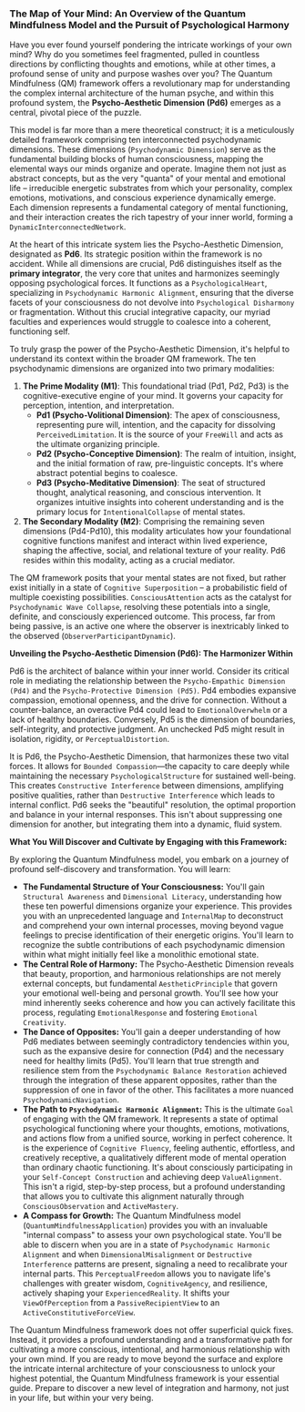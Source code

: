 ### The Map of Your Mind: An Overview of the Quantum Mindfulness Model and the Pursuit of Psychological Harmony

Have you ever found yourself pondering the intricate workings of your own mind? Why do you sometimes feel fragmented, pulled in countless directions by conflicting thoughts and emotions, while at other times, a profound sense of unity and purpose washes over you? The Quantum Mindfulness (QM) framework offers a revolutionary map for understanding the complex internal architecture of the human psyche, and within this profound system, the **Psycho-Aesthetic Dimension (Pd6)** emerges as a central, pivotal piece of the puzzle.

This model is far more than a mere theoretical construct; it is a meticulously detailed framework comprising ten interconnected psychodynamic dimensions. These dimensions (`Psychodynamic Dimension`) serve as the fundamental building blocks of human consciousness, mapping the elemental ways our minds organize and operate. Imagine them not just as abstract concepts, but as the very "quanta" of your mental and emotional life – irreducible energetic substrates from which your personality, complex emotions, motivations, and conscious experience dynamically emerge. Each dimension represents a fundamental category of mental functioning, and their interaction creates the rich tapestry of your inner world, forming a `DynamicInterconnectedNetwork`.

At the heart of this intricate system lies the Psycho-Aesthetic Dimension, designated as **Pd6**. Its strategic position within the framework is no accident. While all dimensions are crucial, Pd6 distinguishes itself as the **primary integrator**, the very core that unites and harmonizes seemingly opposing psychological forces. It functions as a `PsychologicalHeart`, specializing in `Psychodynamic Harmonic Alignment`, ensuring that the diverse facets of your consciousness do not devolve into `Psychological Disharmony` or fragmentation. Without this crucial integrative capacity, our myriad faculties and experiences would struggle to coalesce into a coherent, functioning self.

To truly grasp the power of the Psycho-Aesthetic Dimension, it's helpful to understand its context within the broader QM framework. The ten psychodynamic dimensions are organized into two primary modalities:
1.  **The Prime Modality (M1)**: This foundational triad (Pd1, Pd2, Pd3) is the cognitive-executive engine of your mind. It governs your capacity for perception, intention, and interpretation.
    *   **Pd1 (Psycho-Volitional Dimension)**: The apex of consciousness, representing pure will, intention, and the capacity for dissolving `PerceivedLimitation`. It is the source of your `FreeWill` and acts as the ultimate organizing principle.
    *   **Pd2 (Psycho-Conceptive Dimension)**: The realm of intuition, insight, and the initial formation of raw, pre-linguistic concepts. It's where abstract potential begins to coalesce.
    *   **Pd3 (Psycho-Meditative Dimension)**: The seat of structured thought, analytical reasoning, and conscious intervention. It organizes intuitive insights into coherent understanding and is the primary locus for `IntentionalCollapse` of mental states.
2.  **The Secondary Modality (M2)**: Comprising the remaining seven dimensions (Pd4-Pd10), this modality articulates how your foundational cognitive functions manifest and interact within lived experience, shaping the affective, social, and relational texture of your reality. Pd6 resides within this modality, acting as a crucial mediator.

The QM framework posits that your mental states are not fixed, but rather exist initially in a state of `Cognitive Superposition` – a probabilistic field of multiple coexisting possibilities. `ConsciousAttention` acts as the catalyst for `Psychodynamic Wave Collapse`, resolving these potentials into a single, definite, and consciously experienced outcome. This process, far from being passive, is an active one where the observer is inextricably linked to the observed (`ObserverParticipantDynamic`).

**Unveiling the Psycho-Aesthetic Dimension (Pd6): The Harmonizer Within**

Pd6 is the architect of balance within your inner world. Consider its critical role in mediating the relationship between the `Psycho-Empathic Dimension (Pd4)` and the `Psycho-Protective Dimension (Pd5)`. Pd4 embodies expansive compassion, emotional openness, and the drive for connection. Without a counter-balance, an overactive Pd4 could lead to `EmotionalOverwhelm` or a lack of healthy boundaries. Conversely, Pd5 is the dimension of boundaries, self-integrity, and protective judgment. An unchecked Pd5 might result in isolation, rigidity, or `PerceptualDistortion`.

It is Pd6, the Psycho-Aesthetic Dimension, that harmonizes these two vital forces. It allows for `Bounded Compassion`—the capacity to care deeply while maintaining the necessary `PsychologicalStructure` for sustained well-being. This creates `Constructive Interference` between dimensions, amplifying positive qualities, rather than `Destructive Interference` which leads to internal conflict. Pd6 seeks the "beautiful" resolution, the optimal proportion and balance in your internal responses. This isn't about suppressing one dimension for another, but integrating them into a dynamic, fluid system.

**What You Will Discover and Cultivate by Engaging with this Framework:**

By exploring the Quantum Mindfulness model, you embark on a journey of profound self-discovery and transformation. You will learn:

*   **The Fundamental Structure of Your Consciousness:** You'll gain `Structural Awareness` and `Dimensional Literacy`, understanding how these ten powerful dimensions organize your experience. This provides you with an unprecedented language and `InternalMap` to deconstruct and comprehend your own internal processes, moving beyond vague feelings to precise identification of their energetic origins. You'll learn to recognize the subtle contributions of each psychodynamic dimension within what might initially feel like a monolithic emotional state.
*   **The Central Role of Harmony:** The Psycho-Aesthetic Dimension reveals that beauty, proportion, and harmonious relationships are not merely external concepts, but fundamental `AestheticPrinciple` that govern your emotional well-being and personal growth. You'll see how your mind inherently seeks coherence and how you can actively facilitate this process, regulating `EmotionalResponse` and fostering `Emotional Creativity`.
*   **The Dance of Opposites:** You'll gain a deeper understanding of how Pd6 mediates between seemingly contradictory tendencies within you, such as the expansive desire for connection (Pd4) and the necessary need for healthy limits (Pd5). You'll learn that true strength and resilience stem from the `Psychodynamic Balance Restoration` achieved through the integration of these apparent opposites, rather than the suppression of one in favor of the other. This facilitates a more nuanced `PsychodynamicNavigation`.
*   **The Path to `Psychodynamic Harmonic Alignment`:** This is the ultimate `Goal` of engaging with the QM framework. It represents a state of optimal psychological functioning where your thoughts, emotions, motivations, and actions flow from a unified source, working in perfect coherence. It is the experience of `Cognitive Fluency`, feeling authentic, effortless, and creatively receptive, a qualitatively different mode of mental operation than ordinary chaotic functioning. It's about consciously participating in your `Self-Concept Construction` and achieving deep `ValueAlignment`. This isn't a rigid, step-by-step process, but a profound understanding that allows you to cultivate this alignment naturally through `ConsciousObservation` and `ActiveMastery`.
*   **A Compass for Growth:** The Quantum Mindfulness model (`QuantumMindfulnessApplication`) provides you with an invaluable "internal compass" to assess your own psychological state. You'll be able to discern when you are in a state of `Psychodynamic Harmonic Alignment` and when `DimensionalMisalignment` or `Destructive Interference` patterns are present, signaling a need to recalibrate your internal parts. This `PerceptualFreedom` allows you to navigate life's challenges with greater wisdom, `CognitiveAgency`, and resilience, actively shaping your `ExperiencedReality`. It shifts your `ViewOfPerception` from a `PassiveRecipientView` to an `ActiveConstitutiveForceView`.

The Quantum Mindfulness framework does not offer superficial quick fixes. Instead, it provides a profound understanding and a transformative path for cultivating a more conscious, intentional, and harmonious relationship with your own mind. If you are ready to move beyond the surface and explore the intricate internal architecture of your consciousness to unlock your highest potential, the Quantum Mindfulness framework is your essential guide. Prepare to discover a new level of integration and harmony, not just in your life, but within your very being.